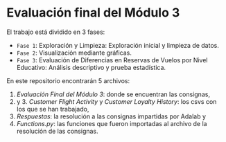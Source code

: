 # Evaluación final del Módulo 3


El trabajo está dividido en 3 fases:

- `Fase 1`: Exploración y Limpieza: Exploración inicial y limpieza de datos.
- `Fase 2`: Visualización mediante gráficas.
- `Fase 3`: Evaluación de Diferencias en Reservas de Vuelos por Nivel Educativo: Análisis descriptivo y prueba estadística.

En este repositorio encontrarán 5 archivos: 

1. *Evaluación Final del Módulo 3*: donde se encuentran las consignas,
2. y 3. *Customer Flight Activity* y *Customer Loyalty History*: los csvs con los que se han trabajado, 
4. *Respuestas*: la resolución a las consignas impartidas por Adalab y
5. *Functions.py*: las funciones que fueron importadas al archivo de la resolución de las consignas.


